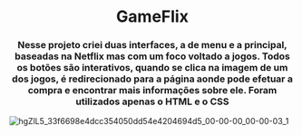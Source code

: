 <h1 align="center"> GameFlix </h1>

<h3 align="center"> Nesse projeto criei duas interfaces, a de menu e a principal, baseadas na Netflix mas com um foco voltado a jogos. Todos os botões são interativos, quando se clica na imagem de um dos jogos, é redirecionado para a página aonde pode efetuar a compra e encontrar mais informações sobre ele. Foram utilizados apenas o HTML e o CSS </h3>

![hgZlL5_33f6698e4dcc354050dd54e4204694d5_00-00-00_00-00-03_1](https://user-images.githubusercontent.com/80493617/173963998-d27c2a76-6a0c-4fa9-a46b-ebfc99826f2b.gif)
